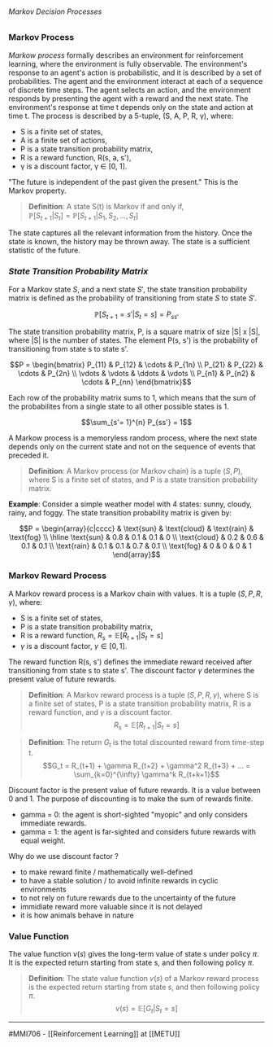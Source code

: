 ###### Markov Decision Processes ######

### Markov Process ###

*Markow process* formally describes an environment for reinforcement learning, where the environment is fully observable. The environment's response to an agent's action is probabilistic, and it is described by a set of probabilities. The agent and the environment interact at each of a sequence of discrete time steps. The agent selects an action, and the environment responds by presenting the agent with a reward and the next state. The environment's response at time t depends only on the state and action at time t. The process is described by a 5-tuple, (S, A, P, R, γ), where:

- S is a finite set of states,
- A is a finite set of actions,
- P is a state transition probability matrix,
- R is a reward function, R(s, a, s'),
- γ is a discount factor, γ ∈ [0, 1].

"The future is independent of the past given the present." This is the Markov property.
> **Definition**: A state S(t) is Markov if and only if,  
$\mathbb{P}[S_{t+1} | S_t] = \mathbb{P}[S_{t+1} | S_1, S_2, ..., S_t]$

The state captures all the relevant information from the history. Once the state is known, the history may be thrown away. The state is a sufficient statistic of the future.

### _State Transition Probability Matrix_ ###

For a Markov state $S$, and a next state $S'$, the state transition probability matrix is defined as the probability of transitioning from state $S$ to state $S'$.

$$\mathbb{P}[S_{t+1} = s' | S_t = s] = P_{ss'}$$

The state transition probability matrix, P, is a square matrix of size |S| x |S|, where |S| is the number of states. The element P(s, s') is the probability of transitioning from state s to state s'.

$$P = \begin{bmatrix}
    P_{11} & P_{12} & \cdots & P_{1n} \\
    P_{21} & P_{22} & \cdots & P_{2n} \\
    \vdots & \vdots & \ddots & \vdots \\
    P_{n1} & P_{n2} & \cdots & P_{nn}
\end{bmatrix}$$

Each row of the probability matrix sums to 1, which means that the sum of the probabilites from a single state to all other possible states is 1.

$$\sum_{s'= 1}^{n} P_{ss'} = 1$$

A Markow process is a memoryless random process, where the next state depends only on the current state and not on the sequence of events that preceded it.

> **Definition**: A Markov process (or Markov chain) is a tuple $(S, P)$, where S is a finite set of states, and P is a state transition probability matrix.

**Example**: Consider a simple weather model with 4 states: sunny, cloudy, rainy, and foggy. The state transition probability matrix is given by:


 $$P = \begin{array}{c|cccc}
    & \text{sun} & \text{cloud} & \text{rain} & \text{fog} \\
    \hline
    \text{sun} & 0.8 & 0.1 & 0.1 & 0 \\
    \text{cloud} & 0.2 & 0.6 & 0.1 & 0.1 \\
    \text{rain} & 0.1 & 0.1 & 0.7 & 0.1 \\
    \text{fog} & 0 & 0 & 0 & 1
\end{array}$$

### Markov Reward Process ###

A Markov reward process is a Markov chain with values. It is a tuple $(S, P, R, \gamma)$, where:

- S is a finite set of states,
- P is a state transition probability matrix,
- R is a reward function, $R_s = \mathbb{E}[R_{t+1} | S_t = s]$
- $\gamma$ is a discount factor, $\gamma \in [0, 1]$.

The reward function R(s, s') defines the immediate reward received after transitioning from state s to state s'. The discount factor $\gamma$ determines the present value of future rewards.

> **Definition**: A Markov reward process is a tuple $(S, P, R, \gamma)$, where S is a finite set of states, P is a state transition probability matrix, R is a reward function, and $\gamma$ is a discount factor.
> $$R_s = \mathbb{E}[R_{t+1} | S_t = s]$$

> **Definition**: The return $G_t$ is the total discounted reward from time-step t.
> $$G_t = R_{t+1} + \gamma R_{t+2} + \gamma^2 R_{t+3} + ... = \sum_{k=0}^{\infty} \gamma^k R_{t+k+1}$$

Discount factor is the present value of future rewards. It is a value between 0 and 1. The purpose of discounting is to make the sum of rewards finite.

- gamma = 0: the agent is short-sighted "myopic" and only considers immediate rewards.
- gamma = 1: the agent is far-sighted and considers future rewards with equal weight.

Why do we use discount factor ?

- to make reward finite / mathematically well-defined
- to have a stable solution / to avoid infinite rewards in cyclic environments
- to not rely on future rewards due to the uncertainty of the future
- immidiate reward more valuable since it is not delayed
- it is how animals behave in nature

### Value Function ###
The value function $v(s)$ gives the long-term value of state s under policy $\pi$. It is the expected return starting from state s, and then following policy $\pi$.

> **Definition**: The state value function $v(s)$ of a Markov reward process is the expected return starting from state s, and then following policy $\pi$.
> $$v(s) = \mathbb{E}[G_t | S_t = s]$$


















-----
#MMI706 - [[Reinforcement Learning]] at [[METU]]
